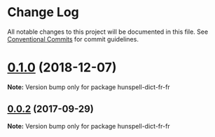# Change Log

All notable changes to this project will be documented in this file.
See [Conventional Commits](https://conventionalcommits.org) for commit guidelines.

# [0.1.0](https://github.com/kwonoj/hunspell-dict/compare/v0.0.3...v0.1.0) (2018-12-07)

**Note:** Version bump only for package hunspell-dict-fr-fr





<a name="0.0.2"></a>
## [0.0.2](https://github.com/kwonoj/hunspell-dict/compare/v0.0.1...v0.0.2) (2017-09-29)




**Note:** Version bump only for package hunspell-dict-fr-fr
